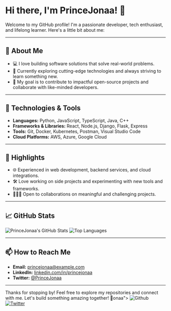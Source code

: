 # Hi there, I'm PrinceJonaa! 👋

Welcome to my GitHub profile! I'm a passionate developer, tech enthusiast, and lifelong learner. Here's a little bit about me:

---

## 🚀 About Me
- 💻 I love building software solutions that solve real-world problems.
- 🌱 Currently exploring cutting-edge technologies and always striving to learn something new.
- 🎯 My goal is to contribute to impactful open-source projects and collaborate with like-minded developers.

---

## 🔧 Technologies & Tools
- **Languages:** Python, JavaScript, TypeScript, Java, C++
- **Frameworks & Libraries:** React, Node.js, Django, Flask, Express
- **Tools:** Git, Docker, Kubernetes, Postman, Visual Studio Code
- **Cloud Platforms:** AWS, Azure, Google Cloud

---

## 🌟 Highlights
- 🌐 Experienced in web development, backend services, and cloud integrations.
- 🛠️ Love working on side projects and experimenting with new tools and frameworks.
- 🧑‍🤝‍🧑 Open to collaborations on meaningful and challenging projects.

---

## 📈 GitHub Stats
![PrinceJonaa's GitHub Stats](https://github-readme-stats.vercel.app/api?username=PrinceJonaa&show_icons=true&theme=radical)
![Top Languages](https://github-readme-stats.vercel.app/api/top-langs/?username=PrinceJonaa&layout=compact&theme=radical)

---

## 📫 How to Reach Me
- **Email:** [princejonaa@example.com](mailto:princejonaa@example.com)
- **LinkedIn:** [linkedin.com/in/princejonaa](https://linkedin.com/in/princejonaa)
- **Twitter:** [@PrinceJonaa](https://twitter.com/PrinceJonaa)

---

Thanks for stopping by! Feel free to explore my repositories and connect with me. Let's build something amazing together! 🚀onaa">
    <img alt="Github" src="https://img.shields.io/badge/GitHub-%2312100E.svg?&style=for-the-badge&logo=Github&logoColor=white" />
  </a>
<a href="https://twitter.com/PrinceJonaa">
    <img alt="Twitter" src="https://img.shields.io/badge/twitter-%231DA1F2.svg?&style=for-the-badge&logo=twitter&logoColor=white" />
  </a>
